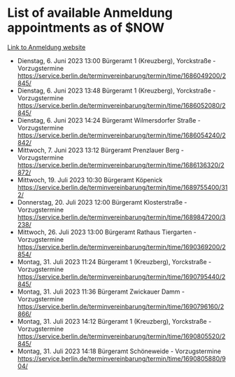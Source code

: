 # List of available Anmeldung appointments as of $NOW
[Link to Anmeldung website](https://service.berlin.de/terminvereinbarung/termin/tag.php?termin=1&anliegen[]=120686&dienstleisterlist=122210,122217,327316,122219,327312,122227,327314,122231,327346,122243,327348,122254,122252,329742,122260,329745,122262,329748,122271,327278,122273,327274,122277,327276,330436,122280,327294,122282,327290,122284,327292,122291,327270,122285,327266,122286,327264,122296,327268,150230,329760,122297,327286,122294,327284,122312,329763,122314,329775,122304,327330,122311,327334,122309,327332,317869,122281,327352,122279,329772,122283,122276,327324,122274,327326,122267,329766,122246,327318,122251,327320,122257,327322,122208,327298,122226,327300&herkunft=http%3A%2F%2Fservice.berlin.de%2Fdienstleistung%2F120686%2F)
- Dienstag, 6. Juni 2023 13:00 Bürgeramt 1 (Kreuzberg), Yorckstraße - Vorzugstermine https://service.berlin.de/terminvereinbarung/termin/time/1686049200/2845/
- Dienstag, 6. Juni 2023 13:48 Bürgeramt 1 (Kreuzberg), Yorckstraße - Vorzugstermine https://service.berlin.de/terminvereinbarung/termin/time/1686052080/2845/
- Dienstag, 6. Juni 2023 14:24 Bürgeramt Wilmersdorfer Straße - Vorzugstermine https://service.berlin.de/terminvereinbarung/termin/time/1686054240/2842/
- Mittwoch, 7. Juni 2023 13:12 Bürgeramt Prenzlauer Berg - Vorzugstermine https://service.berlin.de/terminvereinbarung/termin/time/1686136320/2872/
- Mittwoch, 19. Juli 2023 10:30 Bürgeramt Köpenick https://service.berlin.de/terminvereinbarung/termin/time/1689755400/312/
- Donnerstag, 20. Juli 2023 12:00 Bürgeramt Klosterstraße - Vorzugstermine https://service.berlin.de/terminvereinbarung/termin/time/1689847200/3238/
- Mittwoch, 26. Juli 2023 13:00 Bürgeramt Rathaus Tiergarten - Vorzugstermine https://service.berlin.de/terminvereinbarung/termin/time/1690369200/2854/
- Montag, 31. Juli 2023 11:24 Bürgeramt 1 (Kreuzberg), Yorckstraße - Vorzugstermine https://service.berlin.de/terminvereinbarung/termin/time/1690795440/2845/
- Montag, 31. Juli 2023 11:36 Bürgeramt Zwickauer Damm - Vorzugstermine https://service.berlin.de/terminvereinbarung/termin/time/1690796160/2866/
- Montag, 31. Juli 2023 14:12 Bürgeramt 1 (Kreuzberg), Yorckstraße - Vorzugstermine https://service.berlin.de/terminvereinbarung/termin/time/1690805520/2845/
- Montag, 31. Juli 2023 14:18 Bürgeramt Schöneweide - Vorzugstermine https://service.berlin.de/terminvereinbarung/termin/time/1690805880/904/

